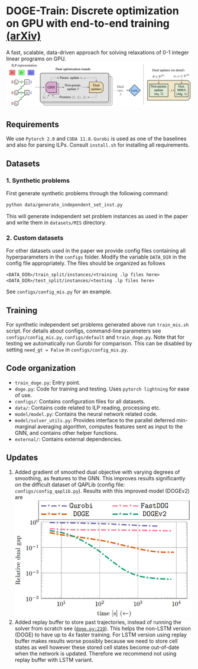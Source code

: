 # DOGE-Train: Discrete optimization on GPU with end-to-end training [(arXiv)](https://arxiv.org/abs/2205.11638)
A fast, scalable, data-driven approach for solving relaxations of 0-1 integer linear programs on GPU.
![DOGE pipeline](./figures/doge_pipeline.PNG)

## Requirements
We use `Pytorch 2.0` and `CUDA 11.8`. `Gurobi` is used as one of the baselines and also for parsing ILPs. Consult `install.sh` for installing all requirements.

## Datasets
### 1. Synthetic problems
First generate synthetic problems through the following command:
```bash
python data/generate_independent_set_inst.py
```
This will generate independent set problem instances as used in the paper and write them in `datasets/MIS` directory. 

### 2. Custom datasets
For other datasets used in the paper we provide config files containing all hyperparameters in the `configs` folder. Modify the variable `DATA_DIR` in the config file appropriately. The files should be organized as follows 

```
<DATA_DIR>/train_split/instances/<training .lp files here>
<DATA_DIR>/test_split/instances/<testing .lp files here>
```

See `configs/config_mis.py` for an example. 

## Training
For synthetic independent set problems generated above run `train_mis.sh` script. For details about configs, command-line parameters see `configs/config_mis.py`, `configs/default` and `train_doge.py`.
Note that for testing we automatically run Gurobi for comparison. This can be disabled by setting `need_gt = False` in `configs/config_mis.py`. 

## Code organization
- `train_doge.py`: Entry point. 
- `doge.py`: Code for training and testing. Uses `pytorch lightning` for ease of use. 
- `configs/`: Contains configuration files for all datasets. 
- `data/`: Contains code related to ILP reading, processing etc. 
- `model/model.py`: Contains the neural network related code. 
- `model/solver_utils.py`: Provides interface to the parallel deferred min-marginal averaging algorithm, computes features sent as input to the GNN, and contains other helper functions.
- `external/`: Contains external dependencies. 

## Updates
1. Added gradient of smoothed dual objective with varying degrees of smoothing, as features to the GNN. This improves results significantly on the difficult dataset of QAPLib (config file: `configs/config_qaplib.py`). Results with this improved model (DOGEv2) are
![DOGE pipeline](./figures/DOGEv2_qaplib.png)
2. Added replay buffer to store past trajectories, instead of running the solver from scratch see ([`doge.py:219`](https://github.com/LPMP/BDD/blob/f4901a92c1591df4372164e1c79880c2d57a23a2/DOGE/doge.py#L219)). This helps the non-LSTM version (DOGE) to have up to 4x faster training. For LSTM version using replay buffer makes results worse possibly because we need to store cell states as well however these
stored cell states become out-of-date when the network is updated. Therefore we recommend not using replay buffer with LSTM variant. 
